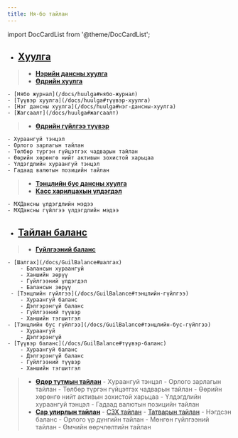 ```yaml
---
title: Ня-бо тайлан
---
```


import DocCardList from '@theme/DocCardList';

<DocCardList />


- ## [Хуулга](/docs/huulga)
>
> - **[Нэрийн дансны хуулга](/docs/huulga#нэрийн-дансны-хуулга)**
> - **[Өдрийн хуулга](/docs/huulga#өдрийн-хуулга)**
> 
    - [Нябо журнал](/docs/huulga#нябо-журнал)
    - [Түүвэр хуулга](/docs/huulga#түүвэр-хуулга)
    - [Нэг дансны хуулга](/docs/huulga#нэг-дансны-хуулга)
    - [Жагсаалт](/docs/huulga#жагсаалт)
> - **[Өдрийн гүйлгээ түүвэр](/docs/huulga#өдрийн-гүйлгээ-түүвэр)**
>
    - Хураангуй тэнцэл
    - Орлого зарлагын тайлан
    - Төлбөр түргэн гүйцэтгэх чадварын тайлан
    - Өөрийн хөрөнгө нийт активын зохистой харьцаа
    - Үлдэгдлийн хураангуй тэнцэл
    - Гадаад валютын позицийн тайлан
> - **[Тэнцлийн бус дансны хуулга](/docs/huulga#тэн-бус-дансны-хуулга)**
> - **[Касс харилцахын үлдэгдэл](/docs/huulga#касс-харилцахын-үлдэгдэл)**
>
    - МХДансны үлдэгдлийн мэдээ
    - МХДансны гүйлгээ үлдэгдлийн мэдээ

- ## [Тайлан баланс](/docs/tbalance)
> - **[Гүйлгээний баланс](/docs/GuilBalance)**
>
    - [Шалгах](/docs/GuilBalance#шалгах)
        - Балансын хураангуй
        - Ханшийн зөрүү
        - Гүйлгээний үлдэгдэл
        - Балансын зөрүү
     - [Тэнцлийн гүйлгээ](/docs/GuilBalance#тэнцлийн-гүйлгээ)
        - Хураангуй баланс
        - Дэлгэрэнгүй баланс
        - Гүйлгээний түүвэр
        - Ханшийн тэгшитгэл
    - [Тэнцлийн бус гүйлгээ](/docs/GuilBalance#тэнцлийн-бус-гүйлгээ)
        - Хураангуй 
        - Дэлгэрэнгүй
    - [Түүвэр баланс](/docs/GuilBalance#түүвэр-баланс) 
        - Хураангуй баланс
        - Дэлгэрэнгүй баланс
        - Гүйлгээний түүвэр
        - Ханшийн тэгшитгэл
> - **[Өдөр тутмын тайлан](/docs/edayTailan)**
    - Хураангуй тэнцэл
    - Орлого зарлагын тайлан
    - Төлбөр түргэн гүйцэтгэх чадварын тайлан
    - Өөрийн хөрөнгө нийт активын зохистой харьцаа
    - Үлдэгдлийн хураангуй тэнцэл
    - Гадаад валютын позицийн тайлан
> - **[Сар улирлын тайлан](/docs/sarTailan)**
    - [СЗХ тайлан](/docs/sarTailan/#сзх-тайлан)
    - [Татварын тайлан](/docs/sarTailan/#сзх-тайлан)
        - Нэгдсэн баланс
        - Орлого үр дүнгийн тайлан
        - Мөнгөн гүйлгээний тайлан
        - Өмчийн өөрчлөлтийн тайлан


